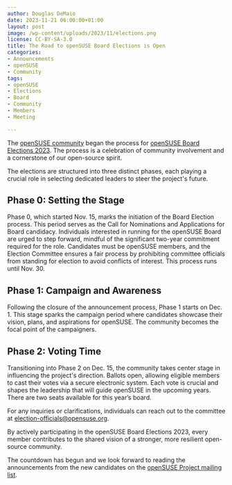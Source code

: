 ```yaml
---
author: Douglas DeMaio
date: 2023-11-21 06:00:00+01:00
layout: post
image: /wp-content/uploads/2023/11/elections.png
license: CC-BY-SA-3.0
title: The Road to openSUSE Board Elections is Open
categories:
- Announcements
- openSUSE
- Community
tags:
- openSUSE
- Elections
- Board
- Community
- Members
- Meeting

--- 
```


The [openSUSE community](https://www.opensuse.org/) began the process for [openSUSE Board Elections 2023](https://en.opensuse.org/openSUSE:Board_election). The process is a celebration of community involvement and a cornerstone of our open-source spirit. 

The elections are structured into three distinct phases, each playing a crucial role in selecting dedicated leaders to steer the project's future.

## Phase 0: Setting the Stage

Phase 0, which started Nov. 15, marks the initiation of the Board Election process. This period serves as the Call for Nominations and Applications for Board candidacy. Individuals interested in running for the openSUSE Board are urged to step forward, mindful of the significant two-year commitment required for the role. Candidates must be openSUSE members, and the Election Committee ensures a fair process by prohibiting committee officials from standing for election to avoid conflicts of interest. This process runs until Nov. 30.

## Phase 1: Campaign and Awareness

Following the closure of the announcement process, Phase 1 starts on Dec. 1. This stage sparks the campaign period where candidates showcase their vision, plans, and aspirations for openSUSE. The community becomes the focal point of the campaigners.

## Phase 2: Voting Time

Transitioning into Phase 2 on Dec. 15, the community takes center stage in influencing the project's direction. Ballots open, allowing eligible members to cast their votes via a secure electronic system. Each vote is crucial and shapes the leadership that will guide openSUSE in the upcoming years. There are two seats available for this year’s board.

For any inquiries or clarifications, individuals can reach out to the committee at [election-officials@opensuse.org](mailto:election-officials@opensuse.org).

By actively participating in the openSUSE Board Elections 2023, every member contributes to the shared vision of a stronger, more resilient open-source community.

The countdown has begun and we look forward to reading the announcements from the new candidates on the [openSUSE Project mailing list](https://lists.opensuse.org/archives/list/project@lists.opensuse.org/). 

<meta name="openSUSE, board, community, wiki, phases, process" content="HTML,CSS,XML,JavaScript">
